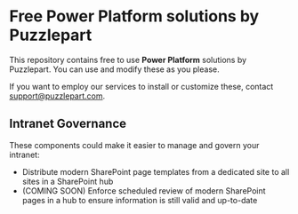 # Free Power Platform solutions by Puzzlepart


This repository contains free to use __Power Platform__ solutions by Puzzlepart. You can use and modify these as you please.

If you want to employ our services to install or customize these, contact <support@puzzlepart.com>.

## Intranet Governance
These components could make it easier to manage and govern your intranet:

- Distribute modern SharePoint page templates from a dedicated site to all sites in a SharePoint hub
- (COMING SOON) Enforce scheduled review of modern SharePoint pages in a hub to ensure information is still valid and up-to-date

